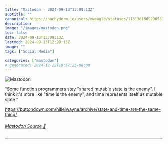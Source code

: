 ```yaml
---
title: "Mastodon - 2024-09-13T12:09:13Z"
subtitle: ""
canonical: https://hachyderm.io/users/mweagle/statuses/113130166929858101
description:
image: "/images/mastodon.png"
toc: false
date: 2024-09-13T12:09:13Z
lastmod: 2024-09-13T12:09:13Z
image: ""
tags: ["Social Media"]

categories: ["mastodon"]
# generated: 2024-12-22T19:57:25-08:00
---
```

![Mastodon](/images/mastodon.png)

<p>“Some function programmers stay &quot;shared mutable state is the enemy&quot;. I think it&#39;s more like &quot;time is the enemy&quot;, and time represents itself as mutable state.”</p><p><a href="https://buttondown.com/hillelwayne/archive/state-and-time-are-the-same-thing/" target="_blank" rel="nofollow noopener noreferrer" translate="no"><span class="invisible">https://</span><span class="ellipsis">buttondown.com/hillelwayne/arc</span><span class="invisible">hive/state-and-time-are-the-same-thing/</span></a></p>


###### [Mastodon Source 🐘](https://hachyderm.io/@mweagle/113130166929858101)

___
